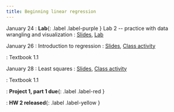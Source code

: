 ```yaml
---
title: Beginning linear regression
---
```


January 24
: **Lab**{: .label .label-purple } Lab 2 -- practice with data wrangling and visualization
  : [Slides](https://sta112-s22.github.io/slides/lecture_6.html), [Lab](https://sta112-s22.github.io/labs/lab_2.html)

January 26
: Introduction to regression
  : [Slides](https://sta112-s22.github.io/slides/lecture_7.html), [Class activity](https://sta112-s22.github.io/class_activities/ca_lecture_7.html)

: Textbook 1.1

January 28
: Least squares
  : [Slides](https://sta112-s22.github.io/slides/lecture_8.html), [Class activity](https://sta112-s22.github.io/class_activities/ca_lecture_8.html)


: Textbook 1.1

: **Project 1, part 1 due**{: .label .label-red }

: **HW 2 released**{: .label .label-yellow }